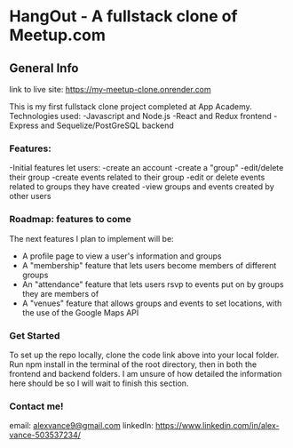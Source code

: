 
# HangOut - A fullstack clone of Meetup.com

## General Info

link to live site: https://my-meetup-clone.onrender.com

This is my first fullstack clone project completed at App Academy.
Technologies used:
    -Javascript and Node.js
    -React and Redux frontend
    -Express and Sequelize/PostGreSQL backend

### Features: 

-Initial features let users:
    -create an account
    -create a "group"
    -edit/delete their group
    -create events related to their group
    -edit or delete events related to groups they have created
    -view groups and events created by other users

### Roadmap: features to come

The next features I plan to implement will be:
- A profile page to view a user's information and groups
- A "membership" feature that lets users become members of different groups
- An "attendance" feature that lets users rsvp to events put on by groups they are members of
- A "venues" feature that allows groups and events to set locations, with the use of the Google Maps API

### Get Started

To set up the repo locally, clone the code link above into your local folder.
Run npm install in the terminal of the root directory, then in both the frontend and backend folders.
I am unsure of how detailed the information here should be so I will wait to finish this section.

### Contact me!

email: alexvance9@gmail.com
linkedIn: https://www.linkedin.com/in/alex-vance-503537234/

